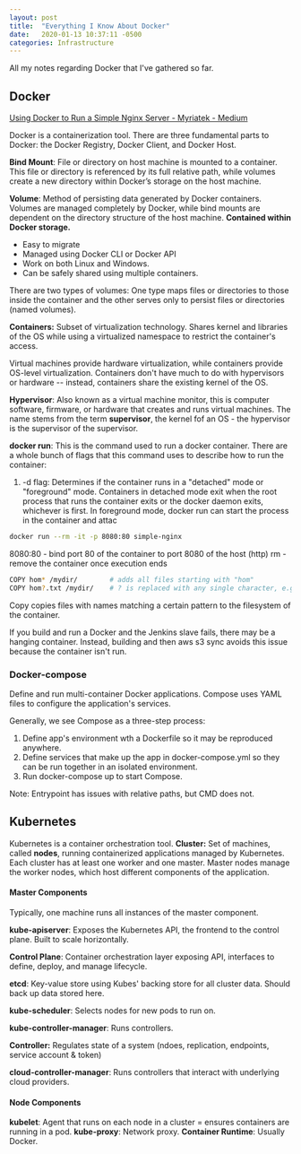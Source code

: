 ```yaml
---
layout: post
title:  "Everything I Know About Docker"
date:   2020-01-13 10:37:11 -0500
categories: Infrastructure
---
```

All my notes regarding Docker that I've gathered so far.

## Docker
[Using Docker to Run a Simple Nginx Server - Myriatek - Medium](https://medium.com/myriatek/using-docker-to-run-a-simple-nginx-server-75a48d74500b)

Docker is a containerization tool. There are three fundamental parts to Docker: the Docker Registry, Docker Client, and Docker Host.

**Bind Mount**: File or directory on host machine is mounted to a container. This file or directory is referenced by its full relative path, while volumes create a new directory within Docker’s storage on the host machine.


**Volume**: Method of persisting data generated by Docker containers. Volumes are managed completely by Docker, while bind mounts are dependent on the directory structure of the host machine. **Contained within Docker storage.**
- Easy to migrate
- Managed using Docker CLI or Docker API
- Work on both Linux and Windows. 
- Can be safely shared using multiple containers.

There are two types of volumes: One type maps files or directories to those inside the container and the other serves only to persist files or directories (named volumes).

**Containers:** Subset of virtualization technology. Shares kernel and libraries of the OS while using a virtualized namespace to restrict the container's access.

Virtual machines provide hardware virtualization, while containers provide OS-level virtualization. Containers don't have much to do with hypervisors or hardware -- instead, containers share the existing kernel of the OS.

**Hypervisor**: Also known as a virtual machine monitor, this is computer software, firmware, or hardware that creates and runs virtual machines. The name stems from the term **supervisor**, the kernel fof an OS - the hypervisor is the supervisor of the supervisor.

**docker run**: This is the command used to run a docker container. There are a whole bunch of flags that this command uses to describe how to run the container:
1. -d flag: Determines if the container runs in a "detached" mode or "foreground" mode. Containers in detached mode exit when the root process that runs the container exits or the docker daemon exits, whichever is first.
  In foreground mode, docker run can start the process in the container and attac

``` bash
docker run --rm -it -p 8080:80 simple-nginx
```
8080:80 - bind port 80 of the container to port 8080 of the host (http)
rm - remove the container once execution ends

``` bash
COPY hom* /mydir/        # adds all files starting with "hom"
COPY hom?.txt /mydir/    # ? is replaced with any single character, e.g., "home.txt"
```
Copy copies files with names matching a certain pattern to the filesystem of the container. 

If you build and run a Docker and the Jenkins slave fails, there may be a hanging container. Instead, building and then aws s3 sync avoids this issue because the container isn't run.

### Docker-compose
Define and run multi-container Docker applications. Compose uses YAML files to configure the application's services.

Generally, we see Compose as a three-step process:
1. Define app's environment wth a Dockerfile so it may be reproduced anywhere.
2. Define services that make up the app in docker-compose.yml so they can be run together in an isolated environment.
3. Run docker-compose up to start Compose.

Note: Entrypoint has issues with relative paths, but CMD does not.

## Kubernetes
Kubernetes is a container orchestration tool.
**Cluster:** Set of machines, called **nodes**, running containerized applications managed by Kubernetes. Each cluster has at least one worker and one master. Master nodes manage the worker nodes, which host different components of the application.

#### Master Components
Typically, one machine runs all instances of the master component.

**kube-apiserver**: Exposes the Kubernetes API, the frontend to the control plane. Built to scale horizontally.

**Control Plane**: Container orchestration layer exposing API, interfaces to define, deploy, and manage lifecycle.

**etcd**: Key-value store using Kubes' backing store for all cluster data. Should back up data stored here.

**kube-scheduler**: Selects nodes for new pods to run on.

**kube-controller-manager**: Runs controllers.

**Controller:** Regulates state of a system (ndoes, replication, endpoints, service account & token)

**cloud-controller-manager**: Runs controllers that interact with underlying cloud providers.

#### Node Components
**kubelet**: Agent that runs on each node in a cluster = ensures containers are running in a pod. 
**kube-proxy**: Network proxy.
**Container Runtime**: Usually Docker.

